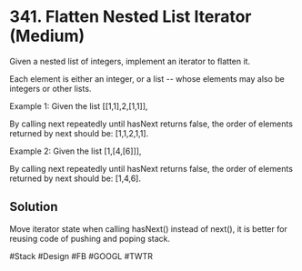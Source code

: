 # 341. Flatten Nested List Iterator (Medium)

Given a nested list of integers, implement an iterator to flatten it.

Each element is either an integer, or a list -- whose elements may also be integers or other lists.

Example 1:
Given the list [[1,1],2,[1,1]],

By calling next repeatedly until hasNext returns false, the order of elements returned by next should be: [1,1,2,1,1].

Example 2:
Given the list [1,[4,[6]]],

By calling next repeatedly until hasNext returns false, the order of elements returned by next should be: [1,4,6].

## Solution
Move iterator state when calling hasNext() instead of next(), it is better for reusing code of pushing and poping stack.

#Stack #Design
#FB #GOOGL #TWTR
